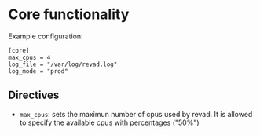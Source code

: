 # Core functionality

Example configuration:

```
[core]
max_cpus = 4
log_file = "/var/log/revad.log"
log_mode = "prod"
```

## Directives

* ```max_cpus```: sets the maximun number of cpus used by revad. It is allowed to specify
the available cpus with percentages ("50%")
